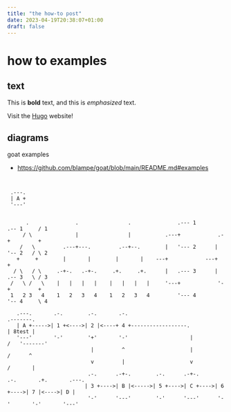 ```yaml
---
title: "the how-to post"
date: 2023-04-19T20:38:07+01:00
draft: false
---
```


# how to examples

## text

This is **bold** text, and this is *emphasized* text.

Visit the [Hugo](https://gohugo.io) website!

## diagrams

goat examples

- <https://github.com/blampe/goat/blob/main/README.md#examples>

``` goat


 .---.
 | A +
 '---'


      .               .                .               .--- 1          .-- 1     / 1
     / \              |                |           .---+            .-+         +
    /   \         .---+---.         .--+--.        |   '--- 2      |   '-- 2   / \ 2
   +     +        |       |        |       |    ---+            ---+          +
  / \   / \     .-+-.   .-+-.     .+.     .+.      |   .--- 3      |   .-- 3   \ / 3
 /   \ /   \    |   |   |   |    |   |   |   |     '---+            '-+         +
 1   2 3   4    1   2   3   4    1   2   3   4         '--- 4          '-- 4     \ 4

```

``` goat
   .---.       .-.        .-.       .-.                                      .-------.
   | A +----->| 1 +<---->| 2 |<----+ 4 +------------------.                  | 8test |
   '---'       '-'        '+'       '-'                    |             /   '-------'
                           |         ^                     |            /      ^
                           v         |                     v           /       |
                          .-.      .-+-.        .-.      .-+-.      .-.       .+.       .---.
                         | 3 +---->| B |<----->| 5 +---->| C +---->| 6 +---->| 7 |<---->| D |
                          '-'      '---'        '-'      '---'      '-'       '-'       '---'

```
